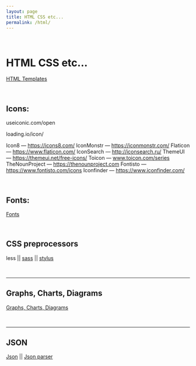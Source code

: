 ```yaml
---
layout: page
title: HTML CSS etc...
permalink: /html/
---
```


<br/>

# HTML CSS etc...

<a href="/html/templates/">HTML Templates</a>

<br/>

## Icons:

useiconic.com/open

loading.io/icon/

Icon8 — https://icons8.com/
IconMonstr — https://iconmonstr.com/
Flaticon — https://www.flaticon.com/
IconSearch — http://iconsearch.ru/
ThemeUI — https://themeui.net/free-icons/
Toicon — www.toicon.com/series
TheNounProject — https://thenounproject.com
Fontisto — https://www.fontisto.com/icons
Iconfinder — https://www.iconfinder.com/

<br/>

## Fonts:

<a href="/fonts/">Fonts</a>

<br/>

## CSS preprocessors

less || <a href="/css/preprocessors/sass/">sass</a> ||
<a href="/css/preprocessors/stylus/">stylus</a>

<br/>
<hr/>

## Graphs, Charts, Diagrams

<a href="/charts/">Graphs, Charts, Diagrams</a>

<br/>
<hr/>

## JSON

<a href="/json/">Json</a> || <a href="http://www.jsoneditoronline.org/" rel="nofollow">Json parser</a>
